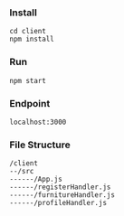 ### Install
```
cd client
npm install
```

### Run
```
npm start
```

### Endpoint
```
localhost:3000
```

### File Structure
```
/client 
--/src
------/App.js
------/registerHandler.js
------/furnitureHandler.js
------/profileHandler.js 
```
